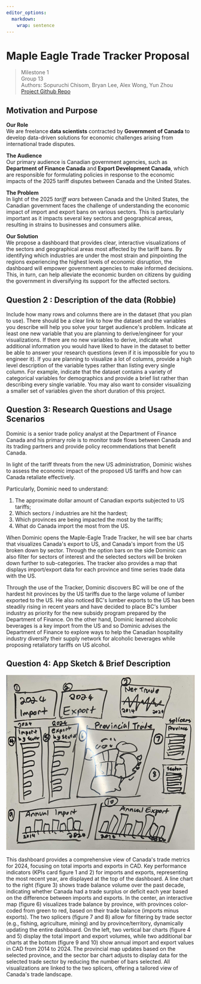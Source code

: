 ```yaml
---
editor_options: 
  markdown: 
    wrap: sentence
---
```


# Maple Eagle Trade Tracker Proposal

> Milestone 1\
> Group 13\
> Authors: Sopuruchi Chisom, Bryan Lee, Alex Wong, Yun Zhou\
> [Project Github Repo](https://github.com/UBC-MDS/DSCI-532_2025_13_Maple-Eagle-Trade-Tracker)

## Motivation and Purpose

**Our Role**\
We are freelance **data scientists** contracted by **Government of Canada** to develop data-driven solutions for economic challenges arising from international trade disputes.

**The Audience**\
Our primary audience is Canadian government agencies, such as **Department of Finance Canada** and **Export Development Canada**, which are responsible for formulating policies in response to the economic impacts of the 2025 tariff disputes between Canada and the United States.

**The Problem**\
In light of the 2025 *tariff wars* between Canada and the United States, the Canadian government faces the challenge of understanding the economic impact of import and export bans on various sectors.
This is particularly important as it impacts several key sectors and geographical areas, resulting in strains to businesses and consumers alike.

**Our Solution**\
We propose a dashboard that provides clear, interactive visualizations of the sectors and geographical areas most affected by the tariff bans.
By identifying which industries are under the most strain and pinpointing the regions experiencing the highest levels of economic disruption, the dashboard will empower government agencies to make informed decisions.
This, in turn, can help alleviate the economic burden on citizens by guiding the government in diversifying its support for the affected sectors.

## Question 2 : Description of the data (Robbie)

Include how many rows and columns there are in the dataset (that you plan to use).
There should be a clear link to how the dataset and the variables you describe will help you solve your target audience's problem.
Indicate at least one new variable that you are planning to derive/engineer for your visualizations.
If there are no new variables to derive, indicate what additional information you would have liked to have in the dataset to better be able to answer your research questions (even if it is impossible for you to engineer it).
If you are planning to visualize a lot of columns, provide a high level description of the variable types rather than listing every single column.
For example, indicate that the dataset contains a variety of categorical variables for demographics and provide a brief list rather than describing every single variable.
You may also want to consider visualizing a smaller set of variables given the short duration of this project.

## Question 3: Research Questions and Usage Scenarios

Dominic is a senior trade policy analyst at the Department of Finance Canada and his primary role is to monitor trade flows between Canada and its trading partners and provide policy recommendations that benefit Canada.

In light of the tariff threats from the new US administration, Dominic wishes to assess the economic impact of the proposed US tariffs and how can Canada retaliate effectively.

Particularly, Dominic need to understand:

1.  The approximate dollar amount of Canadian exports subjected to US tariffs;
2.  Which sectors / industries are hit the hardest;
3.  Which provinces are being impacted the most by the tariffs;
4.  What do Canada import the most from the US.

When Dominic opens the Maple-Eagle Trade Tracker, he will see bar charts that visualizes Canada's export to US, and Canada's import from the US broken down by sector.
Through the option bars on the side Dominic can also filter for sectors of interest and the selected sectors will be broken down further to sub-categories.
The tracker also provides a map that displays import/export data for each province and time series trade data with the US.

Through the use of the Tracker, Dominic discovers BC will be one of the hardest hit provinces by the US tariffs due to the large volume of lumber exported to the US.
He also noticed BC's lumber exports to the US has been steadily rising in recent years and have decided to place BC's lumber industry as priority for the new subsidy program prepared by the Department of Finance.
On the other hand, Dominic learned alcoholic beverages is a key import from the US and so Dominic advises the Department of Finance to explore ways to help the Canadian hospitality industry diversify their supply network for alcoholic beverages while proposing retaliatory tariffs on US alcohol.

## Question 4: App Sketch & Brief Description

![Dashboard Sketch](../img/sketch.png)

This dashboard provides a comprehensive view of Canada's trade metrics for 2024, focusing on total imports and exports in CAD. Key performance indicators (KPIs card figure 1 and 2) for imports and exports, representing the most recent year, are displayed at the top of the dashboard. A line chart to the right (figure 3) shows trade balance volume over the past decade, indicating whether Canada had a trade surplus or deficit each year based on the difference between imports and exports. In the center, an interactive map (figure 6) visualizes trade balance by province, with provinces color-coded from green to red, based on their trade balance (imports minus exports). The two splicers (figure 7 and 8) allow for filtering by trade sector (e.g., fishing, agriculture, mining) and by province/territory, dynamically updating the entire dashboard. On the left, two vertical bar charts (figure 4 and 5) display the total import and export volumes, while two additional bar charts at the bottom (figure 9 and 10) show annual import and export values in CAD from 2014 to 2024. The provincial map updates based on the selected province, and the sector bar chart adjusts to display data for the selected trade sector by reducing the number of bars selected. All visualizations are linked to the two splicers, offering a tailored view of Canada's trade landscape.
